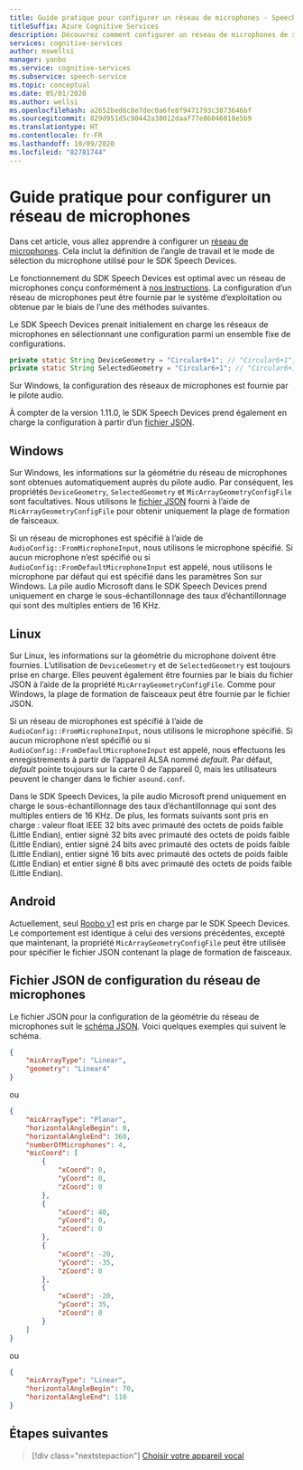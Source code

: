 ```yaml
---
title: Guide pratique pour configurer un réseau de microphones - Speech Service
titleSuffix: Azure Cognitive Services
description: Découvrez comment configurer un réseau de microphones de sorte que le SDK Speech Devices puisse l’utiliser.
services: cognitive-services
author: mswellsi
manager: yanbo
ms.service: cognitive-services
ms.subservice: speech-service
ms.topic: conceptual
ms.date: 05/01/2020
ms.author: wellsi
ms.openlocfilehash: a2652bed6c8e7dec0a6fe8f9471793c3873646bf
ms.sourcegitcommit: 829d951d5c90442a38012daaf77e86046018e5b9
ms.translationtype: HT
ms.contentlocale: fr-FR
ms.lasthandoff: 10/09/2020
ms.locfileid: "82781744"
---
```

# <a name="how-to-configure-a-microphone-array"></a>Guide pratique pour configurer un réseau de microphones

Dans cet article, vous allez apprendre à configurer un [réseau de microphones](https://aka.ms/sdsdk-microphone). Cela inclut la définition de l’angle de travail et le mode de sélection du microphone utilisé pour le SDK Speech Devices.

Le fonctionnement du SDK Speech Devices est optimal avec un réseau de microphones conçu conformément à [nos instructions](https://aka.ms/sdsdk-microphone). La configuration d’un réseau de microphones peut être fournie par le système d’exploitation ou obtenue par le biais de l’une des méthodes suivantes.

Le SDK Speech Devices prenait initialement en charge les réseaux de microphones en sélectionnant une configuration parmi un ensemble fixe de configurations.

```java
private static String DeviceGeometry = "Circular6+1"; // "Circular6+1", "Linear4",
private static String SelectedGeometry = "Circular6+1"; // "Circular6+1", "Circular3+1", "Linear4", "Linear2"
```

Sur Windows, la configuration des réseaux de microphones est fournie par le pilote audio.

À compter de la version 1.11.0, le SDK Speech Devices prend également en charge la configuration à partir d’un [fichier JSON](https://aka.ms/sdsdk-micarray-json).


## <a name="windows"></a>Windows
Sur Windows, les informations sur la géométrie du réseau de microphones sont obtenues automatiquement auprès du pilote audio. Par conséquent, les propriétés `DeviceGeometry`, `SelectedGeometry` et `MicArrayGeometryConfigFile` sont facultatives. Nous utilisons le [fichier JSON](https://aka.ms/sdsdk-micarray-json) fourni à l’aide de `MicArrayGeometryConfigFile` pour obtenir uniquement la plage de formation de faisceaux.

Si un réseau de microphones est spécifié à l’aide de `AudioConfig::FromMicrophoneInput`, nous utilisons le microphone spécifié. Si aucun microphone n’est spécifié ou si `AudioConfig::FromDefaultMicrophoneInput` est appelé, nous utilisons le microphone par défaut qui est spécifié dans les paramètres Son sur Windows.
La pile audio Microsoft dans le SDK Speech Devices prend uniquement en charge le sous-échantillonnage des taux d’échantillonnage qui sont des multiples entiers de 16 KHz.

## <a name="linux"></a>Linux
Sur Linux, les informations sur la géométrie du microphone doivent être fournies. L’utilisation de `DeviceGeometry` et de `SelectedGeometry` est toujours prise en charge. Elles peuvent également être fournies par le biais du fichier JSON à l’aide de la propriété `MicArrayGeometryConfigFile`. Comme pour Windows, la plage de formation de faisceaux peut être fournie par le fichier JSON.

Si un réseau de microphones est spécifié à l’aide de `AudioConfig::FromMicrophoneInput`, nous utilisons le microphone spécifié. Si aucun microphone n’est spécifié ou si `AudioConfig::FromDefaultMicrophoneInput` est appelé, nous effectuons les enregistrements à partir de l’appareil ALSA nommé *default*. Par défaut, *default* pointe toujours sur la carte 0 de l’appareil 0, mais les utilisateurs peuvent le changer dans le fichier `asound.conf`. 

Dans le SDK Speech Devices, la pile audio Microsoft prend uniquement en charge le sous-échantillonnage des taux d’échantillonnage qui sont des multiples entiers de 16 KHz. De plus, les formats suivants sont pris en charge : valeur float IEEE 32 bits avec primauté des octets de poids faible (Little Endian), entier signé 32 bits avec primauté des octets de poids faible (Little Endian), entier signé 24 bits avec primauté des octets de poids faible (Little Endian), entier signé 16 bits avec primauté des octets de poids faible (Little Endian) et entier signé 8 bits avec primauté des octets de poids faible (Little Endian).

## <a name="android"></a>Android
Actuellement, seul [Roobo v1](speech-devices-sdk-android-quickstart.md) est pris en charge par le SDK Speech Devices. Le comportement est identique à celui des versions précédentes, excepté que maintenant, la propriété `MicArrayGeometryConfigFile` peut être utilisée pour spécifier le fichier JSON contenant la plage de formation de faisceaux.

## <a name="microphone-array-configuration-json"></a>Fichier JSON de configuration du réseau de microphones

Le fichier JSON pour la configuration de la géométrie du réseau de microphones suit le [schéma JSON](https://aka.ms/sdsdk-micarray-json). Voici quelques exemples qui suivent le schéma.


```json
{
    "micArrayType": "Linear",
    "geometry": "Linear4"
}
```


ou


```json
{
    "micArrayType": "Planar",
    "horizontalAngleBegin": 0,
    "horizontalAngleEnd": 360,
    "numberOfMicrophones": 4,
    "micCoord": [
        {
            "xCoord": 0,
            "yCoord": 0,
            "zCoord": 0
        },
        {
            "xCoord": 40,
            "yCoord": 0,
            "zCoord": 0
        },
        {
            "xCoord": -20,
            "yCoord": -35,
            "zCoord": 0
        },
        {
            "xCoord": -20,
            "yCoord": 35,
            "zCoord": 0
        }
    ]
}
```

ou

```json
{
    "micArrayType": "Linear",
    "horizontalAngleBegin": 70,
    "horizontalAngleEnd": 110
}
```


## <a name="next-steps"></a>Étapes suivantes

> [!div class="nextstepaction"]
> [Choisir votre appareil vocal](get-speech-devices-sdk.md)
